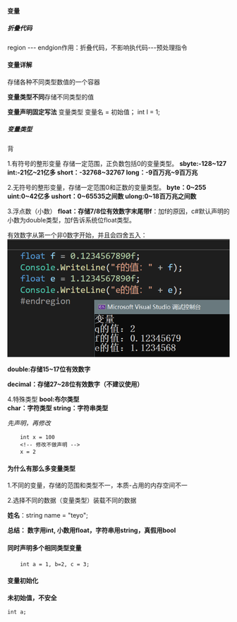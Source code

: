 #### 变量

##### 折叠代码

region --- endgion作用：折叠代码，不影响执代码---预处理指令

#### 变量详解

存储各种不同类型数值的一个容器

**变量类型不同**存储不同类型的值

**变量声明固定写法**
变量类型 变量名 = 初始值；
int I = 1;

##### 变量类型
背

1.有符号的整形变量 存储一定范围，正负数包括0的变量类型。
**sbyte:-128~127
int:-21亿~21亿多
short：-32768~32767
long：-9百万兆~9百万兆**

2.无符号的整形变量，存储一定范围0和正数的变量类型。
**byte：0~255
uint:0~42亿多
ushort：0~65535之间数
ulong:0~18百万兆之间数**

3.浮点数（小数）
**float：存储7/8位有效数字末尾带f**：加f的原因，c#默认声明的小数为double类型，加f告诉系统位float类型。

有效数字从第一个非0数字开始，并且会四舍五入：
![alt text](image-5.png)

**double:存储15~17位有效数字**

**decimal：存储27~28位有效数字（不建议使用）**

4.特殊类型
**bool:布尔类型  
char：字符类型
string：字符串类型**

*先声明，再修改*
```
    int x = 100
    <!-- 修改不做声明 -->
    x = 2
```

#### 为什么有那么多变量类型

1.不同的变量，存储的范围和类型不一，本质-占用的内存空间不一

2.选择不同的数据（变量类型）装载不同的数据

**姓名**：string name = "teyo";

**总结： 数字用int, 小数用float，字符串用string，真假用bool**

#### 同时声明多个相同类型变量

```
    int a = 1, b=2, c = 3;

```

#### 变量初始化
**未初始值，不安全**

```
int a;
```